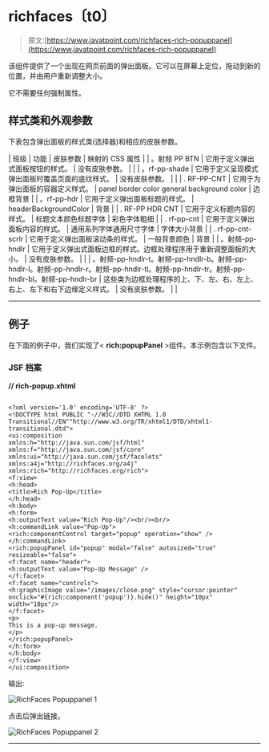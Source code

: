 # richfaces〔t0〕

> 原文:[https://www.javatpoint.com/richfaces-rich-popuppanel](https://www.javatpoint.com/richfaces-rich-popuppanel)

该组件提供了一个出现在网页前面的弹出面板。它可以在屏幕上定位，拖动到新的位置，并由用户重新调整大小。

它不需要任何强制属性。

## 样式类和外观参数

下表包含弹出面板的样式类(选择器)和相应的皮肤参数。

| 班级 | 功能 | 皮肤参数 | 映射的 CSS 属性 |
| 。射频 PP BTN | 它用于定义弹出式面板按钮的样式。 | 没有皮肤参数。 |  |
| 。rf-pp-shade | 它用于定义呈现模式弹出面板时覆盖页面的底纹样式。 | 没有皮肤参数。 |  |
| . RF-PP-CNT | 它用于为弹出面板的容器定义样式。 | panel border color general background color | 边框背景 |
| 。rf-pp-hdr | 它用于定义弹出面板标题的样式。 | headerBackgroundColor | 背景 |
| . RF-PP HDR CNT | 它用于定义标题内容的样式。 | 标题文本颜色标题字体 | 彩色字体粗细 |
| . rf-pp-cnt | 它用于定义弹出面板内容的样式。 | 通用系列字体通用尺寸字体 | 字体大小背景 |
| . rf-pp-cnt-scrlr | 它用于定义弹出面板滚动条的样式。 | 一般背景颜色 | 背景 |
| 。射频-pp-hndlr | 它用于定义弹出式面板边框的样式。边框处理程序用于重新调整面板的大小。 | 没有皮肤参数。 |  |
| 。射频-pp-hndlr-t。射频-pp-hndlr-b。射频-pp-hndlr-l。射频-pp-hndlr-r。射频-pp-hndlr-tl。射频-pp-hndlr-tr。射频-pp-hndlr-bl。射频-pp-hndlr-br | 这些类为边框处理程序的上、下、左、右、左上、右上、左下和右下边缘定义样式。 | 没有皮肤参数。 |  |

* * *

## 例子

在下面的例子中，我们实现了< **rich:popupPanel** >组件。本示例包含以下文件。

### JSF 档案

**// rich-popup.xhtml**

```

<?xml version='1.0' encoding='UTF-8' ?>
<!DOCTYPE html PUBLIC "-//W3C//DTD XHTML 1.0 Transitional//EN""http://www.w3.org/TR/xhtml1/DTD/xhtml1-transitional.dtd">
<ui:composition 
xmlns:h="http://java.sun.com/jsf/html"
xmlns:f="http://java.sun.com/jsf/core"
xmlns:ui="http://java.sun.com/jsf/facelets"
xmlns:a4j="http://richfaces.org/a4j"
xmlns:rich="http://richfaces.org/rich">
<f:view>
<h:head>
<title>Rich Pop-Up</title>
</h:head>
<h:body>
<h:form>
<h:outputText value="Rich Pop-Up"/><br/><br/>
<h:commandLink value="Pop-Up">
<rich:componentControl target="popup" operation="show" />
</h:commandLink>
<rich:popupPanel id="popup" modal="false" autosized="true" resizeable="false">
<f:facet name="header">
<h:outputText value="Pop-Up Message" />
</f:facet>
<f:facet name="controls">
<h:graphicImage value="/images/close.png" style="cursor:pointer" onclick="#{rich:component('popup')}.hide()" height="10px" width="10px"/>
</f:facet>
<p>
This is a pop-up message.
</p>
</rich:popupPanel>
</h:form>
</h:body>
</f:view>
</ui:composition>

```

输出:

![RichFaces Popuppanel 1](../Images/a3fb82379fc166149d7183dfc8b5547f.png)

点击后弹出链接。

![RichFaces Popuppanel 2](../Images/047679ba6169438fc713f5560ff6fcec.png)

* * *
